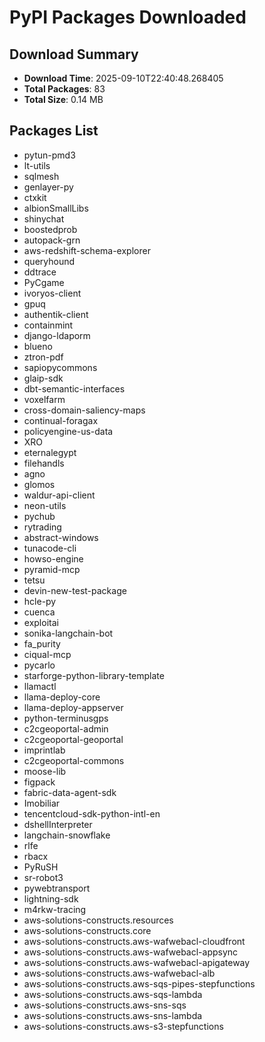 # PyPI Packages Downloaded

## Download Summary
- **Download Time**: 2025-09-10T22:40:48.268405
- **Total Packages**: 83
- **Total Size**: 0.14 MB

## Packages List
- pytun-pmd3
- lt-utils
- sqlmesh
- genlayer-py
- ctxkit
- albionSmallLibs
- shinychat
- boostedprob
- autopack-grn
- aws-redshift-schema-explorer
- queryhound
- ddtrace
- PyCgame
- ivoryos-client
- gpuq
- authentik-client
- containmint
- django-ldaporm
- blueno
- ztron-pdf
- sapiopycommons
- glaip-sdk
- dbt-semantic-interfaces
- voxelfarm
- cross-domain-saliency-maps
- continual-foragax
- policyengine-us-data
- XRO
- eternalegypt
- filehandls
- agno
- glomos
- waldur-api-client
- neon-utils
- pychub
- rytrading
- abstract-windows
- tunacode-cli
- howso-engine
- pyramid-mcp
- tetsu
- devin-new-test-package
- hcle-py
- cuenca
- exploitai
- sonika-langchain-bot
- fa_purity
- ciqual-mcp
- pycarlo
- starforge-python-library-template
- llamactl
- llama-deploy-core
- llama-deploy-appserver
- python-terminusgps
- c2cgeoportal-admin
- c2cgeoportal-geoportal
- imprintlab
- c2cgeoportal-commons
- moose-lib
- figpack
- fabric-data-agent-sdk
- Imobiliar
- tencentcloud-sdk-python-intl-en
- dshellInterpreter
- langchain-snowflake
- rlfe
- rbacx
- PyRuSH
- sr-robot3
- pywebtransport
- lightning-sdk
- m4rkw-tracing
- aws-solutions-constructs.resources
- aws-solutions-constructs.core
- aws-solutions-constructs.aws-wafwebacl-cloudfront
- aws-solutions-constructs.aws-wafwebacl-appsync
- aws-solutions-constructs.aws-wafwebacl-apigateway
- aws-solutions-constructs.aws-wafwebacl-alb
- aws-solutions-constructs.aws-sqs-pipes-stepfunctions
- aws-solutions-constructs.aws-sqs-lambda
- aws-solutions-constructs.aws-sns-sqs
- aws-solutions-constructs.aws-sns-lambda
- aws-solutions-constructs.aws-s3-stepfunctions
